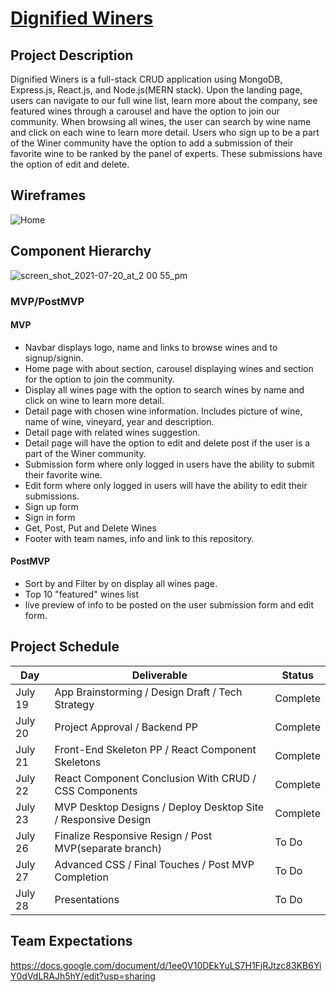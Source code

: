 # [Dignified Winers](https://dignified-winers.netlify.app)

## Project Description

Dignified Winers is a full-stack CRUD application using MongoDB, Express.js, React.js, and Node.js(MERN stack). Upon the landing page, users can navigate to our full wine list, learn more about the company, see featured wines through a carousel and have the option to join our community. When browsing all wines, the user can search by wine name and click on each wine to learn more detail. Users who sign up to be a part of the Winer community have the option to add a submission of their favorite wine to be ranked by the panel of experts. These submissions have the option of edit and delete.

## Wireframes

![Home](https://user-images.githubusercontent.com/84357702/126370277-064c5b56-d322-498b-879c-929cbb04dd77.png)

## Component Hierarchy

![screen_shot_2021-07-20_at_2 00 55_pm](https://user-images.githubusercontent.com/84357702/126376624-7cc9247b-c4c7-4e5c-a39b-cccfcc160f2e.png)

### MVP/PostMVP

#### MVP

- Navbar displays logo, name and links to browse wines and to signup/signin.
- Home page with about section, carousel displaying wines and section for the option to join the community.
- Display all wines page with the option to search wines by name and click on wine to learn more detail.
- Detail page with chosen wine information. Includes picture of wine, name of wine, vineyard, year and description.
- Detail page with related wines suggestion.
- Detail page will have the option to edit and delete post if the user is a part of the Winer community.
- Submission form where only logged in users have the ability to submit their favorite wine.
- Edit form where only logged in users will have the ability to edit their submissions.
- Sign up form
- Sign in form
- Get, Post, Put and Delete Wines
- Footer with team names, info and link to this repository.

#### PostMVP

- Sort by and Filter by on display all wines page.
- Top 10 "featured" wines list
- live preview of info to be posted on the user submission form and edit form.

## Project Schedule

| Day     | Deliverable                                                   | Status   |
| ------- | ------------------------------------------------------------- | -------- |
| July 19 | App Brainstorming / Design Draft / Tech Strategy              | Complete |
| July 20 | Project Approval / Backend PP                                 | Complete |
| July 21 | Front-End Skeleton PP / React Component Skeletons             | Complete |
| July 22 | React Component Conclusion With CRUD / CSS Components         | Complete |
| July 23 | MVP Desktop Designs / Deploy Desktop Site / Responsive Design | Complete |
| July 26 | Finalize Responsive Resign / Post MVP(separate branch)        | To Do    |
| July 27 | Advanced CSS / Final Touches / Post MVP Completion            | To Do    |
| July 28 | Presentations                                                 | To Do    |

## Team Expectations

https://docs.google.com/document/d/1ee0V10DEkYuLS7H1FjRJtzc83KB6YiY0dVdLRAJh5hY/edit?usp=sharing
